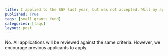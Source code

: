 ```yaml
---
title: I applied to the SGF last year, but was not accepted. Will my application be given special consideration?
published: True
tags: [small_grants_fund]
categories: [faqs]
layout: post
---
```

<div class="content">
	<p>
    No. All applications will be reviewed against the same criteria. However,
    we encourage previous applicants to apply.
  </p>
</div>

